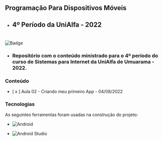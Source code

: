 ## Programação Para Dispositivos Móveis
- ## 4º Período da UniAlfa - 2022

#

![Badge](https://img.shields.io/badge/Carolina%20Aguera-Android-319795)

- ### Repositório com o conteúdo ministrado para o 4º período do curso de Sistemas para Internet da UniAlfa de Umuarama - 2022.

### Conteúdo

- [ x ] Aula 02 - Criando meu primeiro App - 04/08/2022

### Tecnologias

As seguintes ferramentas foram usadas na construção do projeto:

 - ![Android](https://img.shields.io/static/v1?style=for-the-badge&message=Android&color=319795&logo=Android&logoColor=FFFFFF&label=)

 - ![Android Studio](https://img.shields.io/static/v1?style=for-the-badge&message=Android%20Studio&color=007ACC&logo=Android%20Studio&logoColor=FFFFFF&label=)
